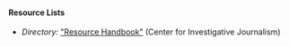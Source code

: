 
#### Resource Lists

  * *Directory:* ["Resource Handbook"](http://www.tcij.org/resources/resource-handbook) (Center for Investigative Journalism)




